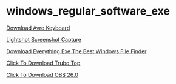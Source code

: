 # windows_regular_software_exe

<a href="https://www.omicronlab.com/download/setup_avrokeyboard_5.6.0.exe">Download Avro Keyboard</a>

<a href="https://app.prntscr.com/build/setup-lightshot.exe">Lightshot Screenshot Capture</a>

<a href="https://www.voidtools.com/Everything-1.4.1.1024.x86-Setup.exe">Download Everything Exe The Best Windows File Finder</a>

<a href="https://www.savardsoftware.com/downloads/ttsetup.exe">Click To Download Trubo Top</a>

<a href="https://cdn-fastly.obsproject.com/downloads/OBS-Studio-26.0.2-Full-Installer-x64.exe">Click To Download OBS 26.0</a>
